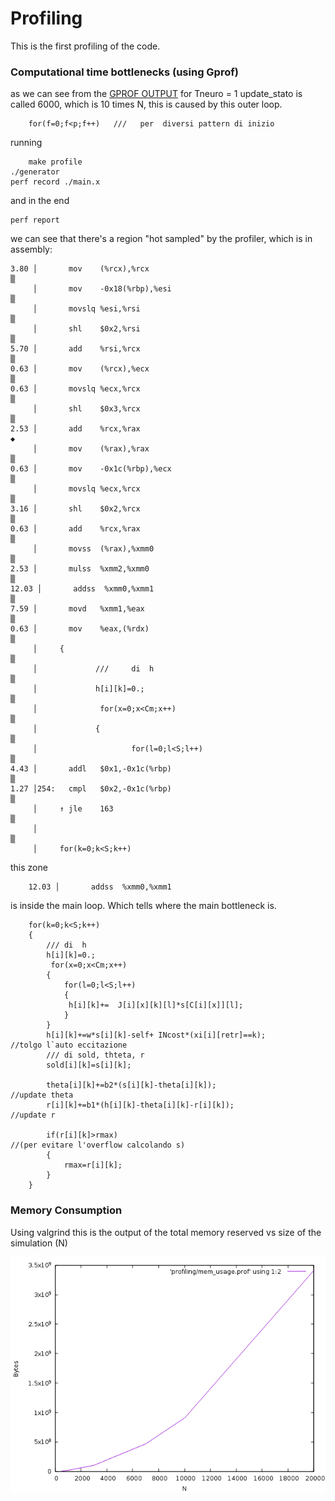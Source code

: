 # Profiling #

This is the first profiling of the code.

### Computational time bottlenecks (using Gprof) ###

as we can see from the [GPROF OUTPUT](analysis.profiling) for Tneuro = 1
update_stato is called 6000, which is 10 times N, this is caused by this outer loop.

        for(f=0;f<p;f++)   ///	 per  diversi pattern di inizio



running

        make profile
    ./generator
    perf record ./main.x

and in the end

    perf report

we can see that there's a region "hot sampled" by the profiler, which is in assembly:

    3.80 │       mov    (%rcx),%rcx                                                                                                                                                                                                             ▒
         │       mov    -0x18(%rbp),%esi                                                                                                                                                                                                        ▒
         │       movslq %esi,%rsi                                                                                                                                                                                                               ▒
         │       shl    $0x2,%rsi                                                                                                                                                                                                               ▒
    5.70 │       add    %rsi,%rcx                                                                                                                                                                                                               ▒
    0.63 │       mov    (%rcx),%ecx                                                                                                                                                                                                             ▒
    0.63 │       movslq %ecx,%rcx                                                                                                                                                                                                               ▒
         │       shl    $0x3,%rcx                                                                                                                                                                                                               ▒
    2.53 │       add    %rcx,%rax                                                                                                                                                                                                               ◆
         │       mov    (%rax),%rax                                                                                                                                                                                                             ▒
    0.63 │       mov    -0x1c(%rbp),%ecx                                                                                                                                                                                                        ▒
         │       movslq %ecx,%rcx                                                                                                                                                                                                               ▒
    3.16 │       shl    $0x2,%rcx                                                                                                                                                                                                               ▒
    0.63 │       add    %rcx,%rax                                                                                                                                                                                                               ▒
         │       movss  (%rax),%xmm0                                                                                                                                                                                                            ▒
    2.53 │       mulss  %xmm2,%xmm0                                                                                                                                                                                                             ▒
    12.03 │       addss  %xmm0,%xmm1                                                                                                                                                                                                             ▒
    7.59 │       movd   %xmm1,%eax                                                                                                                                                                                                              ▒
    0.63 │       mov    %eax,(%rdx)                                                                                                                                                                                                             ▒
         │     {                                                                                                                                                                                                                                ▒
         │             ///     di  h                                                                                                                                                                                                            ▒
         │             h[i][k]=0.;                                                                                                                                                                                                              ▒
         │              for(x=0;x<Cm;x++)                                                                                                                                                                                                       ▒
         │             {                                                                                                                                                                                                                        ▒
         │                     for(l=0;l<S;l++)                                                                                                                                                                                                 ▒
    4.43 │       addl   $0x1,-0x1c(%rbp)                                                                                                                                                                                                        ▒
    1.27 │254:   cmpl   $0x2,-0x1c(%rbp)                                                                                                                                                                                                        ▒
         │     ↑ jle    163                                                                                                                                                                                                                     ▒
         │                                                                                                                                                                                                                                      ▒
         │     for(k=0;k<S;k++)


this zone

        12.03 │       addss  %xmm0,%xmm1  

is inside the main  loop. Which tells where the main bottleneck is.

        for(k=0;k<S;k++)
        {
        	///	di  h
        	h[i][k]=0.;
        	 for(x=0;x<Cm;x++)
        	{
        		for(l=0;l<S;l++)
        		{
        		 h[i][k]+=	J[i][x][k][l]*s[C[i][x]][l];
        		}
        	}
        	h[i][k]+=w*s[i][k]-self+ INcost*(xi[i][retr]==k);										//tolgo l`auto eccitazione
        	/// di sold, thteta, r
        	sold[i][k]=s[i][k];

        	theta[i][k]+=b2*(s[i][k]-theta[i][k]);								//update theta
        	r[i][k]+=b1*(h[i][k]-theta[i][k]-r[i][k]);								//update r

        	if(r[i][k]>rmax)												//(per evitare l'overflow calcolando s)
        	{
        		rmax=r[i][k];
        	}
        }

### Memory Consumption ###

Using valgrind this is the output of the total memory reserved vs size of the simulation (N)

![](memoryvsN.png)

